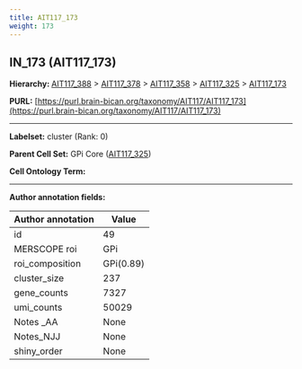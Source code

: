 ```yaml
---
title: AIT117_173
weight: 173
---
```

## IN_173 (AIT117_173)
<b>Hierarchy: </b>
[AIT117_388](../AIT117_388) >
[AIT117_378](../AIT117_378) >
[AIT117_358](../AIT117_358) >
[AIT117_325](../AIT117_325) >
[AIT117_173](../AIT117_173)

**PURL:** [https://purl.brain-bican.org/taxonomy/AIT117/AIT117_173](https://purl.brain-bican.org/taxonomy/AIT117/AIT117_173)

---


**Labelset:** cluster (Rank: 0)

**Parent Cell Set:** GPi Core ([AIT117_325](../AIT117_325))



**Cell Ontology Term:** 

[MARKER GENES.]: #


---

[TRANSFERRED ANNOTATIONS.]: #


[AUTHOR ANNOTATION FIELDS.]: #


**Author annotation fields:**

| Author annotation | Value |
|-------------------|-------|
|id|49|
|MERSCOPE roi|GPi|
|roi_composition|GPi(0.89) | GPe(0.11)|
|cluster_size|237|
|gene_counts|7327|
|umi_counts|50029|
|Notes _AA|None|
|Notes_NJJ|None|
|shiny_order|None|

